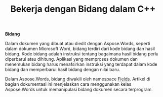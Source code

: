 ﻿---
title: Bekerja dengan Bidang dalam C++
second_title: Aspose.Words untuk C++
articleTitle: Bekerja dengan Bidang
linktitle: Bekerja dengan Bidang
description: "Pengantar fitur bidang di Aspose.Words untuk C++."
type: docs
weight: 370
url: /id/cpp/working-with-fields/
---

**Bidang**

Dalam dokumen yang dibuat atau diedit dengan Aspose.Words, seperti dalam dokumen Microsoft Word, bidang terdiri dari kode bidang dan hasil bidang. Kode bidang adalah instruksi tentang bagaimana hasil bidang perlu diperbarui atau dihitung. Aplikasi yang memproses dokumen dan menemukan bidang harus menafsirkan instruksi yang terdapat dalam kode bidang dan memperbarui hasil bidang dengan nilai baru.

Dalam Aspose.Words, bidang diwakili oleh namespace [Fields](https://reference.aspose.com/words/cpp/aspose.words.fields/). Artikel di bagian dokumentasi ini menjelaskan cara menggunakan kelas Aspose.Words untuk memanipulasi bidang dokumen secara terprogram.
